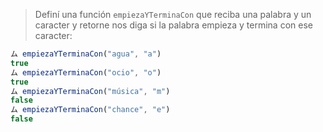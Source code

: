 > Definí una función `empiezaYTerminaCon` que reciba una palabra y un caracter y retorne nos diga si la palabra empieza y termina con ese caracter:
>
```javascript
ム empiezaYTerminaCon("agua", "a")
true
ム empiezaYTerminaCon("ocio", "o")
true
ム empiezaYTerminaCon("música", "m")
false
ム empiezaYTerminaCon("chance", "e")
false
```